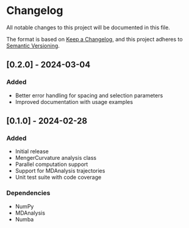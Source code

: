 # Changelog

All notable changes to this project will be documented in this file.

The format is based on [Keep a Changelog](https://keepachangelog.com/en/1.0.0/),
and this project adheres to [Semantic Versioning](https://semver.org/spec/v2.0.0.html).

<!--
The rules for this file:
  * entries are sorted newest-first.
  * summarize sets of changes - don't reproduce every git log comment here.
  * don't ever delete anything.
  * keep the format consistent:
    * do not use tabs but use spaces for formatting
    * 79 char width
    * YYYY-MM-DD date format (following ISO 8601)
  * accompany each entry with github issue/PR number (Issue #xyz)
-->
## [0.2.0] - 2024-03-04

### Added

- Better error handling for spacing and selection parameters
- Improved documentation with usage examples

## [0.1.0] - 2024-02-28

### Added

- Initial release
- MengerCurvature analysis class
- Parallel computation support
- Support for MDAnalysis trajectories
- Unit test suite with code coverage

### Dependencies

- NumPy
- MDAnalysis
- Numba
